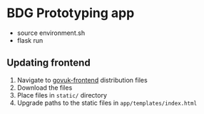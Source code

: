 # BDG Prototyping app

- source environment.sh
- flask run

## Updating frontend

1. Navigate to [govuk-frontend](https://github.com/alphagov/govuk-frontend/tree/master/dist) distribution files
1. Download the files
1. Place files in `static/` directory
1. Upgrade paths to the static files in `app/templates/index.html`
